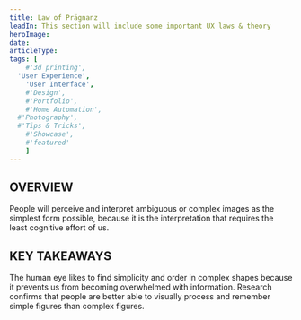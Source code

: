 ```yaml
---
title: Law of Prägnanz
leadIn: This section will include some important UX laws & theory
heroImage: 
date:
articleType:
tags: [
	#'3d printing',
  'User Experience',
	'User Interface',
	#'Design',
	#'Portfolio',
	#'Home Automation',
  #'Photography',
  #'Tips & Tricks',
	#'Showcase',
	#'featured'
	]
---
```


## OVERVIEW

People will perceive and interpret ambiguous or complex images as the simplest form possible, because it is the interpretation that requires the least cognitive effort of us.

## KEY TAKEAWAYS

The human eye likes to find simplicity and order in complex shapes because it prevents us from becoming overwhelmed with information. Research confirms that people are better able to visually process and remember simple figures than complex figures.


